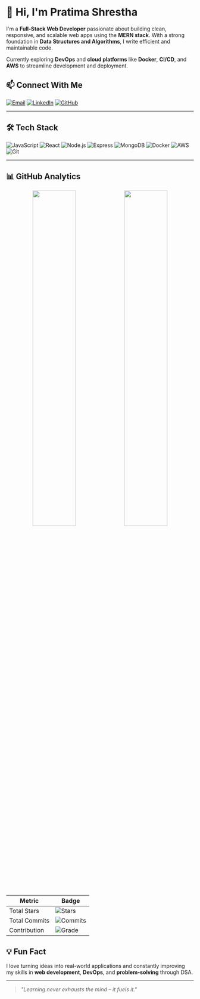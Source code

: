 # 👋 Hi, I'm Pratima Shrestha

I'm a **Full-Stack Web Developer** passionate about building clean, responsive, and scalable web apps using the **MERN stack**. With a strong foundation in **Data Structures and Algorithms**, I write efficient and maintainable code.

Currently exploring **DevOps** and **cloud platforms** like **Docker**, **CI/CD**, and **AWS** to streamline development and deployment.


<!--
## 🚀 Project Highlight

🎮 **GamingOrbit**  
A community platform for gamers featuring:
- Tournament & bracket creation  
- Live streaming integration  
- Admin & organizer controls
-->

## 📫 Connect With Me

[![Email](https://img.shields.io/badge/Email-D14836?style=flat&logo=gmail&logoColor=white)](mailto:pratimatm17@gmail.com)
[![LinkedIn](https://img.shields.io/badge/LinkedIn-blue?style=flat&logo=linkedin&logoColor=white)](https://www.linkedin.com/in/pratima-shrestha-225494229/)
[![GitHub](https://img.shields.io/badge/GitHub-181717?style=flat&logo=github&logoColor=white)](https://github.com/pratimashrestha1)

---


## 🛠 Tech Stack

![JavaScript](https://img.shields.io/badge/JavaScript-F7DF1E?style=flat&logo=javascript&logoColor=black)
![React](https://img.shields.io/badge/React-61DAFB?style=flat&logo=react&logoColor=black)
![Node.js](https://img.shields.io/badge/Node.js-339933?style=flat&logo=node.js&logoColor=white)
![Express](https://img.shields.io/badge/Express.js-000000?style=flat&logo=express&logoColor=white)
![MongoDB](https://img.shields.io/badge/MongoDB-47A248?style=flat&logo=mongodb&logoColor=white)
![Docker](https://img.shields.io/badge/Docker-2496ED?style=flat&logo=docker&logoColor=white)
![AWS](https://img.shields.io/badge/AWS-FF9900?style=flat&logo=amazonaws&logoColor=white)
![Git](https://img.shields.io/badge/Git-F05032?style=flat&logo=git&logoColor=white)

---
## 📊 GitHub Analytics  

<p align="center">
  <img src="https://github-readme-stats.vercel.app/api?username=pratimashrestha1&show_icons=true&theme=radical" width="48%" />
  <img src="https://github-readme-streak-stats.herokuapp.com/?user=pratimashrestha1&theme=radical" width="48%" />
</p>

| **Metric**       | **Badge**                                                                 |
|------------------|---------------------------------------------------------------------------|
| Total Stars      | ![Stars](https://img.shields.io/github/stars/pratimashrestha1?color=blue) |
| Total Commits    | ![Commits](https://img.shields.io/badge/Commits-200+-brightgreen)         |
| Contribution     | ![Grade](https://img.shields.io/badge/Contribution-A+-green)              |


## 💡 Fun Fact

I love turning ideas into real-world applications and constantly improving my skills in **web development**, **DevOps**, and **problem-solving** through DSA.

---

> *"Learning never exhausts the mind – it fuels it."*
